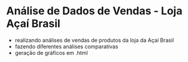 # Análise de Dados de Vendas - Loja Açaí Brasil
- realizando análises de vendas de produtos da loja da Açaí Brasil
- fazendo diferentes análises comparativas
- geração de gráficos em .html
